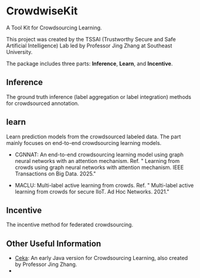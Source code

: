 # CrowdwiseKit
A Tool Kit for Crowdsourcing Learning.

This project was created by the TSSAI (Trustworthy Secure and Safe Artificial Intelligence) Lab led by Professor Jing Zhang at Southeast University.

The package includes three parts: **Inference**, **Learn**, and **Incentive**.

## Inference
The ground truth inference (label aggregation or label integration) methods for crowdsourced annotation.


## learn
Learn prediction models from the crowdsourced labeled data. The part mainly focuses on end-to-end crowdsourcing learning models.

- CGNNAT: An end-to-end crowdsourcing learning model using graph neural networks with an attention mechanism. Ref. " Learning from crowds using graph neural networks with attention mechanism. IEEE Transactions on Big Data. 2025."

- MACLU:  Multi-label active learning from crowds. Ref. " Multi-label active learning from crowds for secure IIoT. Ad Hoc Networks. 2021."

## Incentive
The incentive method for federated crowdsourcing.

## Other Useful Information
- [Ceka](https://ceka.sourceforge.net/): An early Java version for Crowdsourcing Learning, also created by Professor Jing Zhang.
- 
